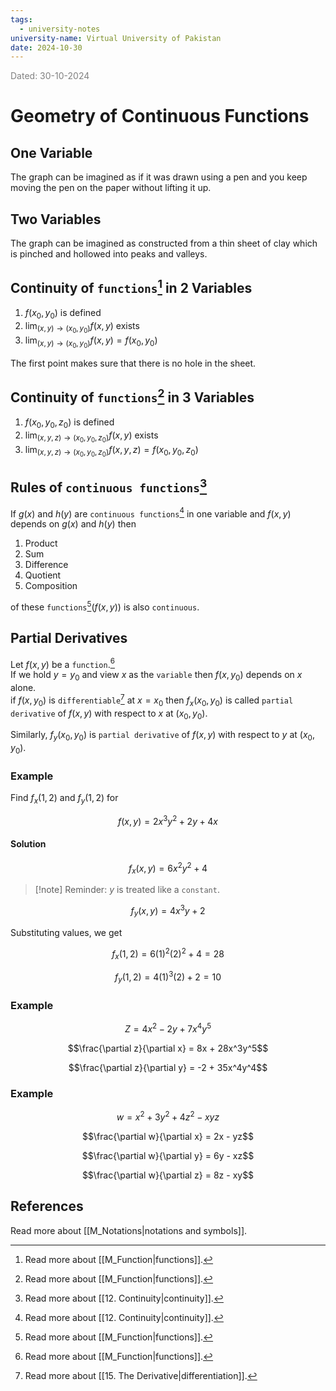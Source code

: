 ```yaml
---
tags:
  - university-notes
university-name: Virtual University of Pakistan
date: 2024-10-30
---
```


<span style="color: gray;">Dated: 30-10-2024</span>

# Geometry of Continuous Functions

## One Variable

The graph can be imagined as if it was drawn using a pen and you keep moving the pen on the paper without lifting it up.

## Two Variables

The graph can be imagined as constructed from a thin sheet of clay which is pinched and hollowed into peaks and valleys.

## Continuity of `functions`[^1] in 2 Variables

1. $f(x_0, y_0)$ is defined
2. $\lim_{(x, y) \to (x_0, y_0)} f(x, y)$ exists
3. $\lim_{(x, y) \to (x_0, y_0)} f(x, y) = f(x_0, y_0)$

The first point makes sure that there is no hole in the sheet.

## Continuity of `functions`[^1] in 3 Variables

1. $f(x_0, y_0, z_0)$ is defined
2. $\lim_{(x, y, z) \to (x_0, y_0, z_0)} f(x, y)$ exists
3. $\lim_{(x, y, z) \to (x_0, y_0, z_0)} f(x, y, z) = f(x_0, y_0, z_0)$

## Rules of `continuous functions`[^2]

If $g(x)$ and $h(y)$ are `continuous functions`[^2] in one variable and $f(x, y)$ depends on $g(x)$ and $h(y)$ then

1. Product
2. Sum
3. Difference
4. Quotient
5. Composition

of these `functions`[^1]($f(x, y)$) is also `continuous`.

## Partial Derivatives

Let $f(x, y)$ be a `function`.[^1]  
If we hold $y = y_0$ and view $x$ as the `variable` then $f(x, y_0)$ depends on $x$ alone.  
if $f(x, y_0)$ is `differentiable`[^3] at $x = x_0$ then $f_x(x_0, y_0)$ is called `partial derivative` of $f(x, y)$ with respect to $x$ at $(x_0, y_0)$.

Similarly, $f_y(x_0, y_0)$ is `partial derivative` of $f(x, y)$ with respect to $y$ at $(x_0, y_0)$.

### Example

Find $f_x(1, 2)$ and $f_y(1, 2)$ for  

$$f(x,y) = 2x^3y^2 + 2y + 4x$$

#### Solution

$$f_x(x, y) = 6 x^2 y^2 + 4$$

> [!note] Reminder: $y$ is treated like a `constant`.

$$f_y(x, y) = 4 x^3 y + 2$$

Substituting values, we get  

$$f_x(1, 2) = 6(1)^2(2)^2 + 4 = 28$$

$$f_y(1, 2) = 4(1)^3(2) + 2 = 10$$

### Example

$$Z = 4x^2 - 2y + 7x^4y^5$$

$$\frac{\partial z}{\partial x} = 8x + 28x^3y^5$$

$$\frac{\partial z}{\partial y} = -2 + 35x^4y^4$$

### Example

$$w = x^2 + 3y^2 + 4z^2 - xyz$$

$$\frac{\partial w}{\partial x} = 2x - yz$$

$$\frac{\partial w}{\partial y} = 6y - xz$$

$$\frac{\partial w}{\partial z} = 8z - xy$$

## References

Read more about [[M_Notations|notations and symbols]].

[^1]: Read more about [[M_Function|functions]].
[^2]: Read more about [[12. Continuity|continuity]].
[^3]: Read more about [[15. The Derivative|differentiation]].